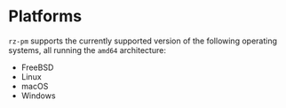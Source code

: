 # Platforms

`rz-pm` supports the currently supported version of the following operating systems, all running the `amd64` architecture:
- FreeBSD
- Linux
- macOS
- Windows

